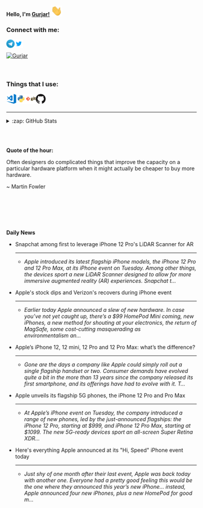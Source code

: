 #### Hello, I'm [Gurjar!](https://GurjarKing.github.io) <img src="https://raw.githubusercontent.com/ABSphreak/ABSphreak/master/gifs/Hi.gif" width="30px"></h2>


### Connect with me:

[<img align="left" alt="Gurjar | Telegram" width="22px" src="https://raw.githubusercontent.com/github/explore/80688e429a7d4ef2fca1e82350fe8e3517d3494d/topics/telegram/telegram.png" />][Telegram]
[<img align="left" alt="Gurjar | Twitter" width="22px" src="https://raw.githubusercontent.com/github/explore/80688e429a7d4ef2fca1e82350fe8e3517d3494d/topics/twitter/twitter.png" />][Twitter]
<br >
<br >
<a href="https://github.com/GurjarKing"><img src="https://komarev.com/ghpvc/?username=GurjarKing" alt="Gurjar" /></a> <br />
<br />
<br />
<!-- <br >

![](https://visitor-badge.glitch.me/badge?page_id=GurjarKing)

<br /> -->

### Things that I use:

[<img align="left" alt="Visual Studio Code" width="26px" src="https://raw.githubusercontent.com/github/explore/80688e429a7d4ef2fca1e82350fe8e3517d3494d/topics/visual-studio-code/visual-studio-code.png" />][VSCode]
[<img align="left" alt="Python" width="26px" src="https://raw.githubusercontent.com/github/explore/80688e429a7d4ef2fca1e82350fe8e3517d3494d/topics/python/python.png" />][Python]
[<img align="left" alt="Git" width="26px" src="https://raw.githubusercontent.com/github/explore/80688e429a7d4ef2fca1e82350fe8e3517d3494d/topics/git/git.png" />][Git]
[<img align="left" alt="GitHub" width="26px" src="https://raw.githubusercontent.com/github/explore/78df643247d429f6cc873026c0622819ad797942/topics/github/github.png" />][Github]

<br />
<br />

---
<details>
  <summary>:zap: GitHub Stats</summary>

<img align="left" alt="Gurjar's Github Stats" src="https://github-readme-stats.vercel.app/api?username=GurjarKing&show_icons=true&hide_border=true&count_private=true&include_all_commit=true&theme=algolia" />

</details>

<!-- ### 🔔 My latest tweet
<a href="https://twitter.com/Gurjar_King43" target="_blank">
	<img src="https://github.com/GurjarKing/GurjarKing/raw/master/tweet.png" width="70%" align="center" alt="Click to view on Twitter" title="My latest tweet, as an image"/>
</a> -->
<br>

<pre>

</pre>

**Quote of the hour:**

Often designers do complicated things that improve the capacity on a particular hardware platform when it might actually be cheaper to buy more hardware.

~ Martin Fowler
<pre>

</pre>
<br>
<pre>


</pre>
<strong>Daily News</strong>
  
  - Snapchat among first to leverage iPhone 12 Pro's LiDAR Scanner for AR
     <hr/>
     
      - *Apple introduced its latest flagship iPhone models, the iPhone 12 Pro and 12 Pro Max, at its iPhone event on Tuesday. Among other things, the devices sport a new LiDAR Scanner designed to allow for more immersive augmented reality (AR) experiences. Snapchat t…*
     
  - Apple's stock dips and Verizon's recovers during iPhone event
      <hr/>
      
      - *Earlier today Apple announced a slew of new hardware. In case you’ve not yet caught up, there’s a $99 HomePod Mini coming, new iPhones, a new method for shouting at your electronics, the return of MagSafe, some cost-cutting masquerading as environmentalism an…*
      
  - Apple’s iPhone 12, 12 mini, 12 Pro and 12 Pro Max: what’s the difference?
      <hr/>
      
      - *Gone are the days a company like Apple could simply roll out a single flagship handset or two. Consumer demands have evolved quite a bit in the more than 13 years since the company released its first smartphone, and its offerings have had to evolve with it. T…*
      
  - Apple unveils its flagship 5G phones, the iPhone 12 Pro and Pro Max
      <hr/>
      
      - *At Apple’s iPhone event on Tuesday, the company introduced a range of new phones, led by the just-announced flagships: the iPhone 12 Pro, starting at $999, and iPhone 12 Pro Max, starting at $1099. The new 5G-ready devices sport an all-screen Super Retina XDR…*
       
  - Here's everything Apple announced at its "Hi, Speed" iPhone event today
      <hr/>
       
       - *Just shy of one month after their last event, Apple was back today with another one. Everyone had a pretty good feeling this would be the one where they announced this year’s new iPhone… instead, Apple announced four new iPhones, plus a new HomePod for good m…*
      

<br />

[VSCode]: https://code.visualstudio.com/
[Python]: https://www.python.org/
[Git]: https://git-scm.com/
[Github]: https://github.com/
[Telegram]: https://t.me/Gurjar_King/
[Twitter]: https://twitter.com/Gurjar_King43/
